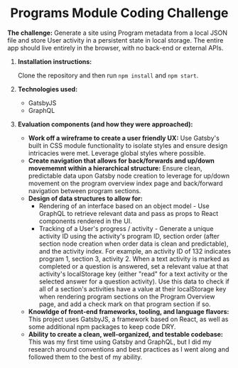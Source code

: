 <h1 align="center">
  Programs Module Coding Challenge
</h1>

<p><b>The challenge:</b> Generate a site using Program metadata from a local JSON file and store
User activity in a persistent state in local storage. The entire app should live entirely in the
browser, with no back-end or external APIs.</p>

1.  **Installation instructions:**

    Clone the repository and then run `npm install` and `npm start`.


1.  **Technologies used:**

    * GatsbyJS
    * GraphQL


1.  **Evaluation components (and how they were approached):**

    * <b>Work off a wireframe to create a user friendly UX:</b> Use Gatsby's built in CSS module functionality to isolate styles and ensure design intricacies were met. Leverage global styles where possible.
    * <b>Create navigation that allows for back/forwards and up/down movememnt within a hierarchical structure:</b> Ensure clean, predictable data upon Gatsby node creation to leverage for up/down movement on the program overview index page and back/forward navigation between program sections. 
    * <b>Design of data structures to allow for:</b>
      * Rendering of an interface based on an object model - Use GraphQL to retrieve relevant data and pass as props to React components rendered in the UI.
      * Tracking of a User's progress / activity - Generate a unique activity ID using the activity's program ID, section order (after section node creation when order data is clean and predictable), and the activity index. For example, an activity ID of 132 indicates program 1, section 3, activity 2. When a text activity is marked as completed or a question is answered, set a relevant value at that activity's localStorage key (either "read" for a text activity or the selected answer for a question activity). Use this data to check if all of a section's activities have a value at their localStorage key when rendering program sections on the Program Overview page, and add a check mark on that program section if so.
    * <b>Knowldge of front-end frameworks, tooling, and language flavors:</b> This project uses GatsbyJS, a framework based on React, as well as some additional npm packages to keep code DRY.
    * <b>Ability to create a clean, well-organized, and testable codebase:</b> This was my first time using Gatsby and GraphQL, but I did my research around conventions and best practices as I went along and followed them to the best of my ability. 


